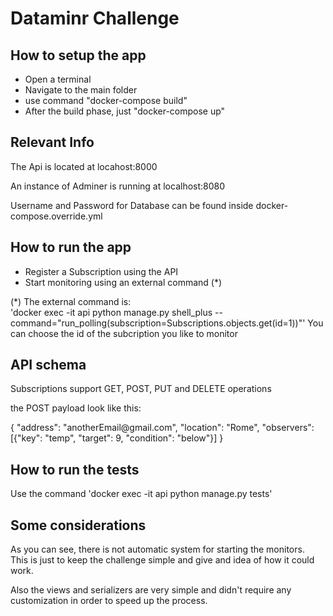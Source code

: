 
<h1>Dataminr Challenge</h1>

<h2>How to setup the app</h2>
<ul>
    <li>Open a terminal</li>
    <li>Navigate to the main folder</li>
    <li>use command "docker-compose build"</li>
    <li>After the build phase, just "docker-compose up"</li>
</ul>

<h2>Relevant Info</h2>
<p>The Api is located at locahost:8000</p>
<p>An instance of Adminer is running at localhost:8080</p>
<p>Username and Password for Database can be found inside docker-compose.override.yml</p>

<h2>How to run the app</h2>
<ul>
    <li>Register a Subscription using the API</li>
    <li>Start monitoring using an external command (*)</li>
</ul>

(*) The external command is: </br>
'docker exec -it api python manage.py shell_plus --command="run_polling(subscription=Subscriptions.objects.get(id=1))"'
You can choose the id of the subcription you like to monitor

<h2>API schema</h2>
<p>Subscriptions support GET, POST, PUT and DELETE operations</p>
<p>the POST payload look like this:</p>
<p>
{
    "address": "anotherEmail@gmail.com",
    "location": "Rome",
    "observers": [{"key": "temp", "target": 9, "condition": "below"}]
}
</p>

<h2>How to run the tests</h2>
<p>Use the command 'docker exec -it api python manage.py tests'</p>

<h2>Some considerations</h2>
<p>As you can see, there is not automatic system for starting the monitors.</br>
This is just to keep the challenge simple and give and idea of how it could work.</p>
<p>Also the views and serializers are very simple and didn't require any customization in order to speed up the process.</p>
